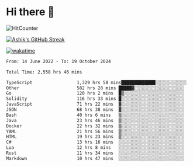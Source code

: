 # Hi there 👋

![HitCounter](https://hits.seeyoufarm.com/api/count/incr/badge.svg?url=https%3A%2F%2Fgithub.com%2Fashrhmn1212%2Fhit-counter)

<!-- ![Contribution Graph](https://github-readme-activity-graph.cyclic.app/graph?username=ashrhmn) -->


<!-- [![Top Langs](https://github-readme-stats.vercel.app/api/top-langs/?username=ashrhmn&layout=compact&theme=synthwave&langs_count=10&card_width=445)](https://github.com/anuraghazra/github-readme-stats) -->

[![Ashik's GitHub Streak](https://github-readme-streak-stats.herokuapp.com/?user=ashrhmn&theme=blood&fire=DD7F1C&background=151515&dates=9f9f9f&border=DD2727)](https://git.io/streak-stats)

<!-- ![Ashik's GitHub stats](https://github-readme-stats.vercel.app/api/?username=ashrhmn&show_icons=true&title_color=fff&icon_color=79ff97&text_color=9f9f9f&bg_color=151515) -->

[![wakatime](https://wakatime.com/badge/user/3df86613-ba63-4631-8e65-0ff18e7becad.svg)](https://wakatime.com/@3df86613-ba63-4631-8e65-0ff18e7becad)

<!--START_SECTION:waka-->

```txt
From: 14 June 2022 - To: 19 October 2024

Total Time: 2,558 hrs 46 mins

TypeScript                 1,329 hrs 58 mins█████████████░░░░░░░░░░░░   51.98 %
Other                      582 hrs 28 mins █████▓░░░░░░░░░░░░░░░░░░░   22.77 %
Go                         120 hrs 2 mins  █▒░░░░░░░░░░░░░░░░░░░░░░░   04.69 %
Solidity                   116 hrs 33 mins █░░░░░░░░░░░░░░░░░░░░░░░░   04.56 %
JavaScript                 71 hrs 22 mins  ▓░░░░░░░░░░░░░░░░░░░░░░░░   02.79 %
JSON                       68 hrs 38 mins  ▓░░░░░░░░░░░░░░░░░░░░░░░░   02.68 %
Bash                       40 hrs 6 mins   ▒░░░░░░░░░░░░░░░░░░░░░░░░   01.57 %
Java                       23 hrs 46 mins  ▒░░░░░░░░░░░░░░░░░░░░░░░░   00.93 %
Docker                     22 hrs 32 mins  ▒░░░░░░░░░░░░░░░░░░░░░░░░   00.88 %
YAML                       21 hrs 56 mins  ▒░░░░░░░░░░░░░░░░░░░░░░░░   00.86 %
HTML                       19 hrs 23 mins  ▒░░░░░░░░░░░░░░░░░░░░░░░░   00.76 %
C#                         13 hrs 16 mins  ░░░░░░░░░░░░░░░░░░░░░░░░░   00.52 %
Lua                        12 hrs 8 mins   ░░░░░░░░░░░░░░░░░░░░░░░░░   00.47 %
Rust                       11 hrs 34 mins  ░░░░░░░░░░░░░░░░░░░░░░░░░   00.45 %
Markdown                   10 hrs 47 mins  ░░░░░░░░░░░░░░░░░░░░░░░░░   00.42 %
```

<!--END_SECTION:waka-->


<!--### Most Used Languages
<img src="https://wakatime.com/share/@ashrhmn/24ecb986-5bf8-4607-af7f-0aab08908d8c.png" />

### Favourite Tools
<img src="https://wakatime.com/share/@ashrhmn/f4e08015-f3bc-460a-9228-95a3ba11c604.png" />-->
